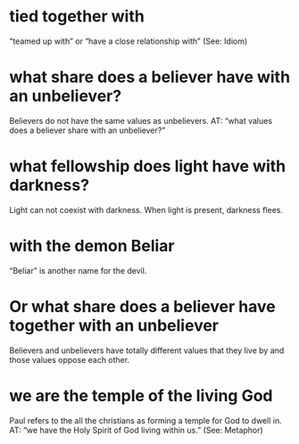 #  tied together with 
“teamed up with” or “have a close relationship with” (See: Idiom)
#  what share does a believer have with an unbeliever? 
Believers do not have the same
values as unbelievers. AT: “what values does a believer share with an unbeliever?”
#  what fellowship does light have with darkness? 
Light can not coexist with darkness.
When light is present, darkness flees.
#  with the demon Beliar 
“Beliar” is another name for the devil.
#  Or what share does a believer have together with an unbeliever 
Believers and unbelievers
have totally different values that they live by and those values oppose each
other.
#  we are the temple of the living God 
Paul refers to the all the christians as forming a
temple for God to dwell in. AT: “we have the Holy Spirit of God living within us.” (See:
Metaphor)

